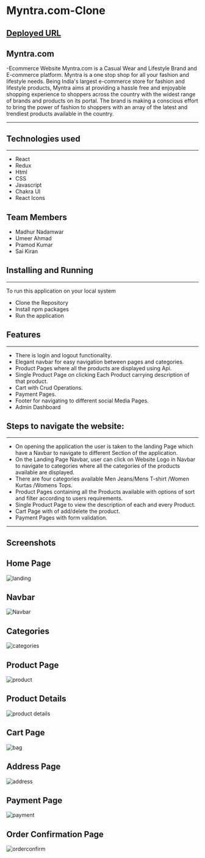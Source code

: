 
# Myntra.com-Clone
## [Deployed URL](https://myntra-clone-iota.vercel.app/)
## Myntra.com
-Ecommerce Website
Myntra.com is a Casual Wear and Lifestyle Brand and E-commerce platform. 
Myntra is a one stop shop for all your fashion and lifestyle needs. Being India's largest e-commerce store for fashion and lifestyle products, Myntra aims at providing a hassle free and enjoyable shopping experience to shoppers across the country with the widest range of brands and products on its portal. The brand is making a conscious effort to bring the power of fashion to shoppers with an array of the latest and trendiest products available in the country.



---

## Technologies used

<hr>

- React
- Redux
- Html
- CSS
- Javascript
- Chakra UI
- React Icons


## Team Members
- Madhur Nadamwar
- Umeer Ahmad
- Pramod Kumar
- Sai Kiran


## Installing and Running

<hr>

To run this application on your local system

- Clone the Repository
- Install npm packages
- Run the application

## Features

---

- There is login and logout functionality.
- Elegant navbar for easy navigation between pages and categories.
- Product Pages where all the products are displayed using Api.
- Single Product Page on clicking Each Product carrying description of that product.
- Cart with Crud Operations.
- Payment Pages.
- Footer for navigating to different social Media Pages.
- Admin Dashboard

## Steps to navigate the website:

<hr>

- On opening the application the user is taken to the landing Page which have a Navbar to navigate to different Section of the application.
- On the Landing Page Navbar, user can click on Website Logo in Navbar to navigate to categories where all the categories of the products available are displayed.
- There are four categories available Men Jeans/Mens T-shirt /Women Kurtas /Womens Tops.
- Product Pages containing all the Products available with options of sort and filter according to users requirements.
- Single Product Page to view the description of each and every Product.
- Cart Page with of add/delete the product.
- Payment Pages with form validation.

---

## Screenshots
## Home Page
![landing](https://user-images.githubusercontent.com/112754729/223841332-d924d755-67bd-4d2f-89f6-e2f905ce1ea4.jpg)
 
## Navbar
![Navbar](https://user-images.githubusercontent.com/112754729/223841453-fd52c260-78f8-4c9c-a495-fd4c4cbba2ad.jpg)

## Categories
![categories](https://user-images.githubusercontent.com/112754729/223841529-0d14dc0d-ba3f-4d9a-a2d6-452781955dd4.jpg)

## Product Page
![product](https://user-images.githubusercontent.com/112754729/223841599-bd50ea78-04fe-4fb8-8edd-88ebd114bded.jpg)

## Product Details
![product details](https://user-images.githubusercontent.com/112754729/223841657-14f7a7e1-e7fb-4201-a064-d2c14cff1b58.jpg)

## Cart Page
![bag](https://user-images.githubusercontent.com/112754729/223841799-14e36e14-4d99-4c41-abf6-620b33007599.jpg)

## Address Page
![address](https://user-images.githubusercontent.com/112754729/223841842-908a1cd5-3218-432a-ba88-70b578826918.jpg)

## Payment Page
![payment](https://user-images.githubusercontent.com/112754729/223841935-df024c6b-e666-4f06-8c07-e572e3453611.jpg)

## Order Confirmation Page
![orderconfirm](https://user-images.githubusercontent.com/112754729/223842007-31bf94b8-8bb9-4383-a749-f98112154a3e.jpg)



